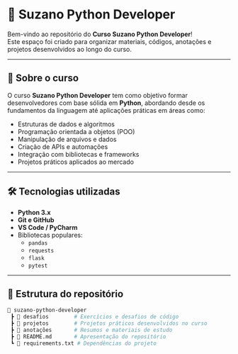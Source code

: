 # 🚀 Suzano Python Developer

Bem-vindo ao repositório do **Curso Suzano Python Developer**!  
Este espaço foi criado para organizar materiais, códigos, anotações e projetos desenvolvidos ao longo do curso.

---

## 📌 Sobre o curso
O curso **Suzano Python Developer** tem como objetivo formar desenvolvedores com base sólida em **Python**, abordando desde os fundamentos da linguagem até aplicações práticas em áreas como:

- Estruturas de dados e algoritmos
- Programação orientada a objetos (POO)
- Manipulação de arquivos e dados
- Criação de APIs e automações
- Integração com bibliotecas e frameworks
- Projetos práticos aplicados ao mercado

---

## 🛠️ Tecnologias utilizadas
- **Python 3.x**
- **Git e GitHub**
- **VS Code / PyCharm**
- Bibliotecas populares:
  - `pandas`
  - `requests`
  - `flask`
  - `pytest`

---

## 📂 Estrutura do repositório
```bash
📁 suzano-python-developer
 ┣ 📂 desafios        # Exercícios e desafios de código
 ┣ 📂 projetos        # Projetos práticos desenvolvidos no curso
 ┣ 📂 anotações       # Resumos e materiais de estudo
 ┣ 📄 README.md       # Apresentação do repositório
 ┗ 📄 requirements.txt # Dependências do projeto
